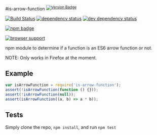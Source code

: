 #is-arrow-function <sup>[![Version Badge][2]][npm-url]</sup>

[![Build Status][3]][4] [![dependency status][5]][6] [![dev dependency status][7]][8]

[![npm badge][11]][npm-url]

[![browser support][9]][10]

npm module to determine if a function is an ES6 arrow function or not.

NOTE: Only works in Firefox at the moment.

## Example

```js
var isArrowFunction = require('is-arrow-function');
assert(!isArrowFunction(function () {}));
assert(!isArrowFunction(null));
assert(isArrowFunction((a, b) => a * b));
```

## Tests
Simply clone the repo, `npm install`, and run `npm test`

[npm-url]: https://npmjs.org/package/is-arrow-function
[2]: http://vb.teelaun.ch/ljharb/node-is-arrow-function.svg
[3]: https://travis-ci.org/ljharb/node-is-arrow-function.svg
[4]: https://travis-ci.org/ljharb/node-is-arrow-function
[5]: https://david-dm.org/ljharb/node-is-arrow-function.svg
[6]: https://david-dm.org/ljharb/node-is-arrow-function
[7]: https://david-dm.org/ljharb/node-is-arrow-function/dev-status.svg
[8]: https://david-dm.org/ljharb/node-is-arrow-function#info=devDependencies
[9]: https://ci.testling.com/ljharb/node-is-arrow-function.png
[10]: https://ci.testling.com/ljharb/node-is-arrow-function
[11]: https://nodei.co/npm/is-arrow-function.png?downloads=true&stars=true

